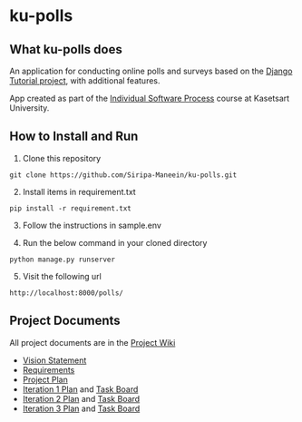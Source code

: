 # ku-polls

## What ku-polls does
An application for conducting online polls and surveys based
on the [Django Tutorial project][django-tutorial], with
additional features.

App created as part of the [Individual Software Process](
https://cpske.github.io/ISP) course at Kasetsart University.

## How to Install and Run

1. Clone this repository
```
git clone https://github.com/Siripa-Maneein/ku-polls.git
```

2. Install items in requirement.txt
```
pip install -r requirement.txt
```

3. Follow the instructions in sample.env

4. Run the below command in your cloned directory
```
python manage.py runserver
```

5. Visit the following url
```
http://localhost:8000/polls/
```

## Project Documents

All project documents are in the [Project Wiki](../../wiki/Home)

- [Vision Statement](../../wiki/Vision%20Statement)
- [Requirements](../../wiki/Requirements)
- [Project Plan](../../wiki/Development%20Plan)
- [Iteration 1 Plan](../../wiki/Iteration%201%20Plan) and [Task Board](https://github.com/users/Siripa-Maneein/projects/7/views/1?layout=board) 
- [Iteration 2 Plan](../../wiki/Iteration%202%20Plan) and [Task Board](https://github.com/users/Siripa-Maneein/projects/7/views/5)
- [Iteration 3 Plan](../../wiki/Iteration%203%20Plan) and [Task Board](https://github.com/users/Siripa-Maneein/projects/7/views/7)

[django-tutorial]: https://docs.djangoproject.com/en/4.1/intro/tutorial01/
